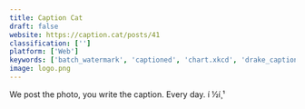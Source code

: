```yaml
---
title: Caption Cat
draft: false 
website: https://caption.cat/posts/41
classification: ['']
platform: ['Web']
keywords: ['batch_watermark', 'captioned', 'chart.xkcd', 'drake_captions', 'filmora_meme_maker', 'frinkiac', 'instagram_caption_writer', 'kapwing', 'mail_a_meme', 'slack_meme_bot', 'vox_meme_generator', 'watermark']
image: logo.png
---
```

We post the photo, you write the caption. Every day. í ½í¸¹